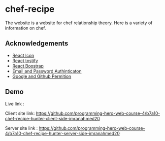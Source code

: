 
# chef-recipe

The website is a website for chef relationship theory. Here is a variety of information on chef.


## Acknowledgements

 - [React Icon](https://awesomeopensource.com/project/elangosundar/awesome-README-templates)
 - [React tostify](https://github.com/matiassingers/awesome-readme)
 - [React Boostrap](https://github.com/matiassingers/awesome-readme)
 - [Email and Password Authinticaton](https://github.com/matiassingers/awesome-readme)
 - [Google and Github Permition](https://bulldogjob.com/news/449-how-to-write-a-good-readme-for-your-github-project)


## Demo

Live link :

Client site link: https://github.com/programming-hero-web-course-4/b7a10-chef-recipe-hunter-client-side-imranahmed20

Server site link : https://github.com/programming-hero-web-course-4/b7a10-chef-recipe-hunter-server-side-imranahmed20